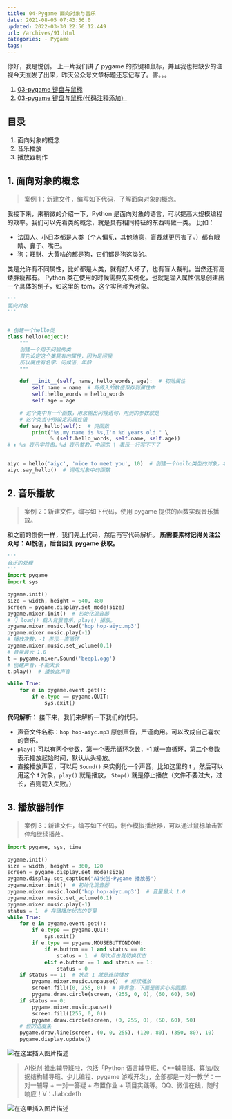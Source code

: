 ```yaml
---
title: 04-Pygame 面向对象与音乐
date: 2021-08-05 07:43:56.0
updated: 2022-03-30 22:56:12.449
url: /archives/91.html
categories: - Pygame
tags: 
---
```




你好，我是悦创。 上一片我们讲了 pygame 的按键和鼠标，并且我也把缺少的注视今天🈶️发了出来，昨天公众号文章标题还忘记写了。害。。。

1.  [03-pygame 键盘与鼠标](https://blog.csdn.net/qq_33254766/article/details/119344370)
2.  [03-pygame 键盘与鼠标(代码注释添加）](https://blog.csdn.net/qq_33254766/article/details/119383692)

## 目录

1.  面向对象的概念
2.  音乐播放
3.  播放器制作

## 1\. 面向对象的概念

> 案例 1：新建文件，编写如下代码，了解面向对象的概念。

我接下来，来稍微的介绍一下，Python 是面向对象的语言，可以提高大规模编程的效率。我们可以先看类的概念，就是具有相同特征的东西叫做一类。 比如：

*   法国人、小日本都是人类（个人偏见，其他随意，盲裁就更厉害了。）都有眼睛、鼻子、嘴巴。
*   狗：旺财、大黄啥的都是狗，它们都是狗这类的。

类是允许有不同属性，比如都是人类，就有好人坏了，也有盲人裁判。当然还有高矮胖瘦都有。 Python 类在使用的时候需要先实例化，也就是输入属性信息创建出一个具体的例子，如这里的 tom，这个实例称为对象。

```python
'''
面向对象
'''


# 创建一个hello类
class hello(object):
    """
    创建一个用于问候的类
    首先设定这个类具有的属性，因为是问候
    所以属性有名字、问候语、年龄
    """

    def __init__(self, name, hello_words, age):  # 初始属性
        self.name = name  # 将传入的数值保存到属性中
        self.hello_words = hello_words
        self.age = age

    # 这个类中有一个函数，用来输出问候语句，用到的参数就是
    # 这个类当中所设定的属性值
    def say_hello(self):  # 类函数
        print("%s,my name is %s,I'm %d years old." \
              % (self.hello_words, self.name, self.age))
# ⬆️ %s 表示字符串，%d 表示整数，中间的 \ 表示一行写不下了


aiyc = hello('aiyc', 'nice to meet you', 10)  # 创建一个hello类型的对象，名为aiyc，属性已赋值
aiyc.say_hello()  # 调用对象中的函数
```

## 2\. 音乐播放

> 案例 2：新建文件，编写如下代码，使用 pygame 提供的函数实现音乐播放。

和之前的惯例一样，我们先上代码，然后再写代码解析。 **所需要素材记得关注公众号：AI悦创，后台回复 pygame 获取。**

```python
'''
音乐的处理
'''
import pygame
import sys

pygame.init()
size = width, height = 640, 480
screen = pygame.display.set_mode(size)
pygame.mixer.init()  # 初始化混音器
# 👇 load() 载入背景音乐，play() 播放。
pygame.mixer.music.load('hop hop-aiyc.mp3')
pygame.mixer.music.play(-1)
# 播放次数，-1 表示一直循环
pygame.mixer.music.set_volume(0.1)
# 音量最大 1.0
t = pygame.mixer.Sound('beep1.ogg')
# 创建声音，不能太长
t.play()  # 播放此声音

while True:
    for e in pygame.event.get():
        if e.type == pygame.QUIT:
            sys.exit()
```

**代码解析：** 接下来，我们来解析一下我们的代码。

*   声音文件名称：`hop hop-aiyc.mp3` 原创声音，严谨商用。可以改成自己喜欢的音乐。
*   `play()` 可以有两个参数，第一个表示循环次数，-1 就一直循环，第二个参数表示播放起始时间，默认从头播放。
*   直接播放声音，可以用 `Sound()` 来实例化一个声音，比如这里的 t ，然后可以用这个 t 对象，`play()` 就是播放， `Stop()` 就是停止播放（文件不要过大，过长，否则载入失败。）

## 3\. 播放器制作

> 案例 3：新建文件，编写如下代码，制作模拟播放器，可以通过鼠标单击暂停和继续播放。

```python
import pygame, sys, time

pygame.init()
size = width, height = 360, 120
screen = pygame.display.set_mode(size)
pygame.display.set_caption("AI悦创·Pygame 播放器")
pygame.mixer.init()  # 初始化混音器
pygame.mixer.music.load('hop hop-aiyc.mp3')  # 音量最大 1.0
pygame.mixer.music.set_volume(0.1)
pygame.mixer.music.play(-1)
status = 1  # 存储播放状态的变量
while True:
    for e in pygame.event.get():
        if e.type == pygame.QUIT:
            sys.exit()
        if e.type == pygame.MOUSEBUTTONDOWN:
            if e.button == 1 and status == 0:
                status = 1  # 每次点击就切换状态
            elif e.button == 1 and status == 1:
                status = 0
    if status == 1:  # 状态 1 就是连续播放
        pygame.mixer.music.unpause()  # 继续播放
        screen.fill((0, 255, 0))  # 背景色，下面是画实心的圆圈。
        pygame.draw.circle(screen, (255, 0, 0), (60, 60), 50)
    if status == 0:
        pygame.mixer.music.pause()
        screen.fill((255, 0, 0))
        pygame.draw.circle(screen, (0, 255, 0), (60, 60), 50)
    # 假的进度条
    pygame.draw.line(screen, (0, 0, 255), (120, 80), (350, 80), 10)
    pygame.display.update()
```

![在这里插入图片描述](https://img-blog.csdnimg.cn/485c6405f35b43efbcb9df5c8f45ec37.png?x-oss-process=image/watermark,type_ZmFuZ3poZW5naGVpdGk,shadow_10,text_aHR0cHM6Ly9ibG9nLmNzZG4ubmV0L3FxXzMzMjU0NzY2,size_16,color_FFFFFF,t_70)

> AI悦创·推出辅导班啦，包括「Python 语言辅导班、C++辅导班、算法/数据结构辅导班、少儿编程、pygame 游戏开发」，全部都是一对一教学：一对一辅导 + 一对一答疑 + 布置作业 + 项目实践等。QQ、微信在线，随时响应！V：Jiabcdefh

![在这里插入图片描述](https://img-blog.csdnimg.cn/0c6a379439bb4558ad6dfc3e7b82c6f3.png)